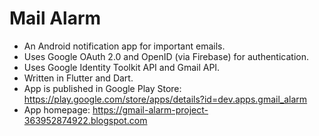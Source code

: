 # Mail Alarm

- An Android notification app for important emails.
- Uses Google OAuth 2.0 and OpenID (via Firebase) for authentication.
- Uses Google Identity Toolkit API and Gmail API.
- Written in Flutter and Dart.
- App is published in Google Play Store: https://play.google.com/store/apps/details?id=dev.apps.gmail_alarm
- App homepage: https://gmail-alarm-project-363952874922.blogspot.com
